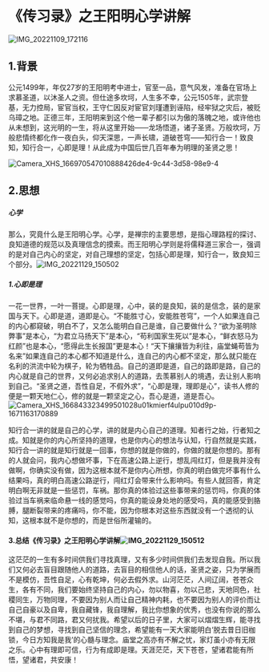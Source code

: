 # 《传习录》之王阳明心学讲解

![IMG_20221109_172116](《传习录》之王阳明心学讲解.assets/IMG_20221109_172116.jpg)



## 1.背景

公元1499年，年仅27岁的王阳明考中进士，官至一品，意气风发，准备在官场上求慕圣道，以沐圣人之资。但仕途多坎坷，人生多不幸，公元1505年，武宗登基，无力控局，宦官当权，王守仁因反对宦官刘瑾遭到诬陷，经牢狱之灾后，被贬乌璋之地。正德三年，王阳明来到这个他一辈子都引以为傲的落魄之地，或许他也从未想到，这光明的一生，将从这里开始——龙场悟道，诸子圣贤。万般坎坷，万般悲情终都化作一夜白头，仰天深思，一声长啸，道破苍穹——知行合一！致良知，知行合一，心即是理！从此成为中国后世几百年奉为明理的圣贤之思！

![Camera_XHS_166970547010888426de4-9c44-3d58-98e9-4](《传习录》之王阳明心学讲解.assets/Camera_XHS_166970547010888426de4-9c44-3d58-98e9-4.jpg)

## 2.思想

##### 心学

那么，究竟什么是王阳明心学。心学，是禅宗的主要思想，是指心理路程的探讨、良知道德的规范以及真理信念的摸索。而王阳明心学则是将儒释道三家合一，强调的是对自己内心的坚定，对自己理想的坚定，包括心即是理，知行合一，致良知三个部分。![IMG_20221129_150502](《传习录》之王阳明心学讲解.assets/IMG_20221129_150502.jpg)

##### 1.心即是理

一花一世界，一叶一菩提。心即是理，心中，装的是良知，装的是信念，装的是家国与天下。心即是道，道即是心。“不能胜寸心，安能胜苍穹”，一个人如果连自己的内心都窥破，明白不了，又怎么能明白自己是谁，自己要做什么？“欲为圣明除弊事”是本心，“为君立马扬天下”是本心，“苟利国家生死以”是本心，“鲜衣怒马为红颜”也是本心，“愿得此生长报国”更是本心！“天下攘攘皆为利往，庙堂蝇苟皆为名来”如果连自己的本心都不知道是什么，连自己的内心都不坚定，那么就只能在名利的洪流中轮为棋子，轮为牺牲品。自己的道即是道，自己的路即是路，自己的内心就是自己的世界，又何必追求别人的道路，去羡慕别人的境遇，去让别人影响到自己。“圣贤之道，吾性自足，不假外求”，“心即是理，理即是心”，读书人修的便是一颗天地仁心，修的就是一颗坚定之心，吾心是道，道是吾心。![Camera_XHS_166843323499501028u01kmierf4ulpu010d9p-1671163170889](《传习录》之王阳明心学讲解.assets/Camera_XHS_166843323499501028u01kmierf4ulpu010d9p-1671163170889.jpg)

知行合一讲的就是自己的心学，讲的就是内心自己的道理。知者行之始，行者知之成。知就是你的内心所坚持的道理，也是你内心的想法与认知，行自然就是实践，知行合一讲的就是知行就是一回事，你想的就是你做的，你做的就是你想的。那有的人就会问，我内心想做坏事，下在高速公路上逆行，想乱闯红灯，但是我并没有做啊，你确实没有做，因为这根本就不是你内心所想，你真的明白做完坏事有什么结果吗，真的明白高速公路逆行，闯红灯会带来什么影响吗。有些人就回答，肯定明白啊无非就是一些惩罚，车祸。那你真的体验过这些事带来的惩罚吗，你真的体验过当车祸来临命悬一线的感觉吗，你真的能设身处地的感受吗，真的能感受到胳膊，腿断裂带来的疼痛吗，你不能，因为你根本对这些东西就没有一个透彻的认知，这根本就不是你想的，而是世俗所灌输的。

#### 3.总结《传习录》之王阳明心学讲解![IMG_20221129_150512](《传习录》之王阳明心学讲解.assets/IMG_20221129_150512.jpg)

这茫茫的一生有多时间供我们寻找真理，又有多少时间供我们去发现自我。所以我们又何必去盲目跟随他人的道路，去盲目的相信他人的话，圣贤之姿，只为学展而不是模仿，吾性自足，心有乾坤，何必去假外求。山河茫茫，人间辽阔，苍苍众生，各有不同，我们要始终坚持自己的内心，勿以物喜，勿以己悲，天地同色，社稷同生，万物同理，不要因为别人而让自己精神内耗，也不要因为别人的评价而让自己自豪以及自卑，我自藏锋，我自理解，我比你想象的优秀，也没有你说的那么不堪，与君不同路，君又何扰我。希望以后的日子里，大家可以熠熠生辉，能寻找到自己的梦想，寻找到自己坚信的理念，希望能有一天大家能明白‘脱去昔日旧枷锁，今日方知我是我’的心髓与理念。庙堂之高亦有不解之忧，家灯虽小亦有无限之乐。心中有理即可信，行为有成即是理。天涯茫茫，天下苍苍，望诸君能有所悟，望诸君，共安康！



